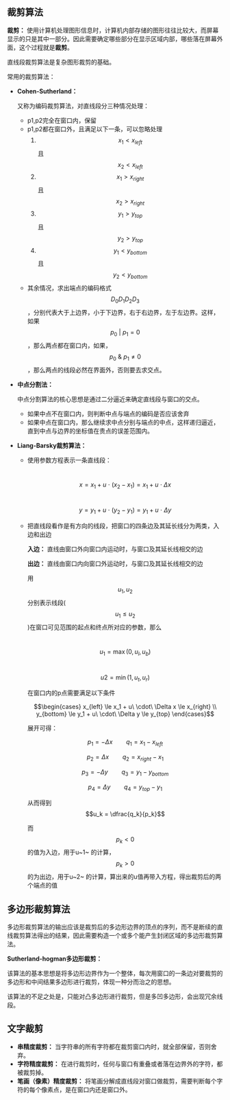 ## 裁剪算法

**裁剪：** 使用计算机处理图形信息时，计算机内部存储的图形往往比较大，而屏幕显示的只是其中一部分。因此需要确定哪些部分在显示区域内部，哪些落在屏幕外面，这个过程就是**裁剪**。

直线段裁剪算法是复杂图形裁剪的基础。

常用的裁剪算法：

* **Cohen-Sutherland：**

  又称为编码裁剪算法，对直线段分三种情况处理：

  * p1,p2完全在窗口内，保留
  * p1,p2都在窗口外，且满足以下一条，可以忽略处理
    1. $$x_1 < x_{left}$$ 且 $$x_2 < x_{left}$$
    2. $$x_1 > x_{right}$$ 且 $$x_2 > x_{right}$$
    3. $$y_1 > y_{top}$$ 且 $$y_2 > y_{top}$$
    4. $$y_1 < y_{bottom}$$ 且 $$y_2 < y_{bottom}$$
  * 其余情况，求出端点的编码格式$$D_0D_1D_2D_3$$ ，分别代表大于上边界，小于下边界，右于右边界，左于左边界。这样，如果$$p_0\ |\ p_1 = 0$$ ，那么两点都在窗口内，如果，$$p_0\ \&\ p_1 \ne 0$$ ，那么两点的线段必然在界面外，否则要去求交点。

* **中点分割法：**

  中点分割算法的核心思想是通过二分逼近来确定直线段与窗口的交点。

  * 如果中点不在窗口内，则判断中点与端点的编码是否应该舍弃
  * 如果中点在窗口内，那么继续求中点分别与端点的中点，这样递归逼近，直到中点与边界的坐标值在贵点的误差范围内。

* **Liang-Barsky裁剪算法：**

  * 使用参数方程表示一条直线段：

    ​	$$x = x_1 + u\ \cdot\ (x_2 - x_1) = x_1 + u\ \cdot\ \Delta x$$

    ​	$$y = y_1 + u\ \cdot\ (y_2 - y_1) = y_1 + u\ \cdot\ \Delta y$$

  * 把直线段看作是有方向的线段，把窗口的四条边及其延长线分为两类，入边和出边

    **入边：** 直线由窗口外向窗口内运动时，与窗口及其延长线相交的边

    **出边：** 直线由窗口内向窗口外运动时，与窗口及其延长线相交的边

    用$$u_1,u_2$$ 分别表示线段($$u_1 \le u_2$$)在窗口可见范围的起点和终点所对应的参数，那么

    ​	$$u_1 = \max(0, u_l, u_b)$$

    ​	$$u2 = \min(1, u_t, u_r)$$

    在窗口内的p点需要满足以下条件

    $$\begin{cases} x_{left} \le x_1 + u\ \cdot\ \Delta x \le x_{right} \\ y_{bottom} \le y_1 + u\ \cdot\ \Delta y \le y_{top} \end{cases}$$

    展开可得：

    $$p_1  =  -\Delta x\qquad q_1  =  x_1 - x_{left}$$

    $$p_2 = \Delta x\qquad q_2 = x_{right} - x_1$$

    $$p_3 = -\Delta y\qquad q_3 = y_1 - y_{bottom}$$

    $$p_4 = \Delta y\qquad q_4 = y_{top} - y_1$$

    从而得到$$u_k = \dfrac{q_k}{p_k}$$

    而$$p_k < 0$$ 的值为入边，用于u~1~ 的计算，$$p_k > 0$$ 的为出边，用于u~2~ 的计算，算出来的u值再带入方程，得出裁剪后的两个端点的值

## 多边形裁剪算法

​    多边形裁剪算法的输出应该是裁剪后的多边形边界的顶点的序列，而不是断续的直线裁剪算法得出的结果，因此需要构造一个或多个能产生封闭区域的多边形裁剪算法。

**Sutherland-hogman多边形裁剪：**

​	该算法的基本思想是将多边形边界作为一个整体，每次用窗口的一条边对要裁剪的多边形和中间结果多边形进行裁剪，体现一种分而治之的思想。

​	该算法的不足之处是，只能对凸多边形进行裁剪，但是多凹多边形，会出现冗余线段。

## 文字裁剪

* **串精度裁剪：** 当字符串的所有字符都在裁剪窗口内时，就全部保留，否则舍弃。
* **字符精度裁剪：** 在进行裁剪时，任何与窗口有重叠或者落在边界外的字符，都被裁剪掉。
* **笔画（像素）精度裁剪：** 将笔画分解成直线段对窗口做裁剪，需要判断每个字符的每个像素点，是在窗口内还是窗口外。